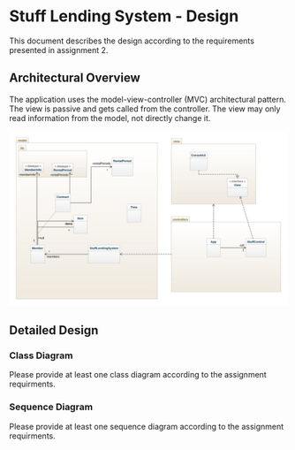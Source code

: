# Stuff Lending System - Design
This document describes the design according to the requirements presented in assignment 2.

## Architectural Overview
The application uses the model-view-controller (MVC) architectural pattern. The view is passive and gets called from the controller. The view may only read information from the model, not directly change it.

![class diagram](img/class-diagrams/StuffLendingClassDiagramV1.jpeg)

## Detailed Design
### Class Diagram
Please provide at least one class diagram according to the assignment requirments.

### Sequence Diagram
Please provide at least one sequence diagram according to the assignment requirments.